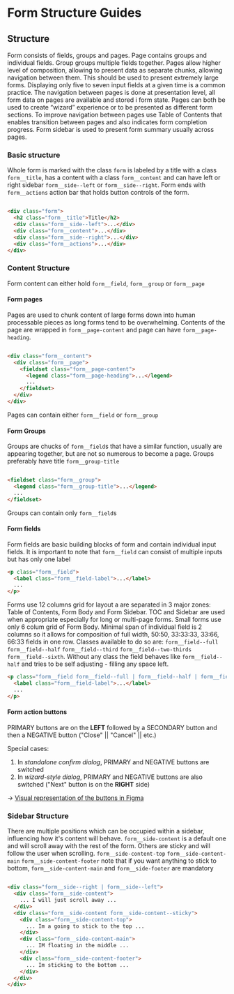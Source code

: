 # Form Structure Guides

## Structure

Form consists of fields, groups and pages. Page contains groups and individual fields. Group groups multiple fields
together.
Pages allow higher level of composition, allowing to present data as separate chunks, allowing navigation between them.
This should be used to present extremely large forms.
Displaying only five to seven input fields at a given time is a common practice. The navigation between pages is done at
presentation level, all form data on pages are available and stored i form state. Pages can both be used to create
“wizard” experience or to be presented as different form sections.
To improve navigation between pages use Table of Contents that enables transition between pages and also indicates form
completion progress.
Form sidebar is used to present form summary usually across pages.

### Basic structure

Whole form is marked with the class `form` is labeled by a title with a class `form__title`, has a content with a
class `form__content` and can have left or right sidebar `form__side--left` or `form__side--right`. Form ends
with `form__actions` action bar that holds button controls of the form.

```html

<div class="form">
  <h2 class="form__title">Title</h2>
  <div class="form__side--left">...</div>
  <div class="form__content">...</div>
  <div class="form__side--right">...</div>
  <div class="form__actions">...</div>
</div>
```

### Content Structure

Form content can either hold `form__field`, `form__group` or `form__page`

#### Form pages

Pages are used to chunk content of large forms down into human processable pieces as long forms tend to be overwhelming.
Contents of the page are wrapped in `form__page-content` and page can have `form__page-heading`.

```html

<div class="form__content">
  <div class="form__page">
    <fieldset class="form__page-content">
      <legend class="form__page-heading">...</legend>
      ...
    </fieldset>
  </div>
</div>
```

Pages can contain either `form__field` or `form__group`

#### Form Groups

Groups are chucks of `form__field`s that have a similar function, usually are appearing together, but are not so
numerous to become a page. Groups preferably have title `form__group-title`

```html

<fieldset class="form__group">
  <legend class="form__group-title">...</legend>
  ...
</fieldset>
```

Groups can contain only `form__field`s

#### Form fields

Form fields are basic building blocks of form and contain individual input fields. It is important to note
that `form__field` can consist of multiple inputs but has only one label

```html
<p class="form__field">
  <label class="form__field-label">...</label>
  ...
</p>
```

Forms use 12 columns grid for layout a are separated in 3 major zones: Table of Contents, Form Body and Form Sidebar.
TOC and Sidebar are used when
appropriate especially for long or multi-page forms. Small forms use only 6 colum grid of Form Body.
Minimal span of individual field is 2 columns so it allows for composition of full width, 50:50, 33:33:33, 33:66, 66:33
fields in one row.
Classes available to do so
are: `form__field--full` `form__field--half` `form__field--third` `form__field--two-thirds` `form__field--sixth`.
Without any class the field behaves like `form__field--half` and tries to be self adjusting - filling any space left.

```html
<p class="form__field form__field--full | form__field--half | form__field--third | ....">
  <label class="form__field-label">...</label>
  ...
</p>
```

#### Form action buttons

PRIMARY buttons are on the **LEFT** followed by a SECONDARY button and then a NEGATIVE button ("Close" || "Cancel" ||
etc.)

Special cases:

1. In _standalone confirm dialog_, PRIMARY and NEGATIVE buttons are switched
2. In _wizard-style dialog_, PRIMARY and NEGATIVE buttons are also switched ("Next" button is on the **RIGHT** side)

-> [Visual representation of the buttons in Figma](https://www.figma.com/proto/HYcYyhZFwwNfwgx94TfBsS/UI-Style-Guide?page-id=0%3A1&type=design&node-id=49-104&viewport=-1023%2C-964%2C0.35&t=FjYlLcwpLpjrVMlq-1&scaling=min-zoom)

### Sidebar Structure

There are multiple positions which can be occupied within a sidebar, influencing how it's content will
behave. `form__side-content` is a default one and will scroll away with the rest of the form. Others are sticky and will
follow the user when scrolling. `form__side-content-top` `form__side-content-main` `form__side-content-footer` note that
if you want anything to stick to bottom, `form__side-content-main` and `form__side-footer` are mandatory

```html

<div class="form__side--right | form__side--left">
  <div class="form__side-content">
    ... I will just scroll away ...
  </div>
  <div class="form__side-content form__side-content--sticky">
    <div class="form__side-content-top">
      ... Im a going to stick to the top ...
    </div>
    <div class="form__side-content-main">
      ... IM floating in the middle ...
    </div>
    <div class="form__side-content-footer">
      ... Im sticking to the bottom ...
    </div>
  </div>
</div>
```
